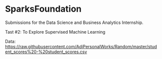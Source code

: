 # SparksFoundation
Submissions for the Data Science and Business Analytics Internship.

Tast #2: To Explore Supervised Machine Learning 

Data: https://raw.githubusercontent.com/AdiPersonalWorks/Random/master/student_scores%20-%20student_scores.csv

